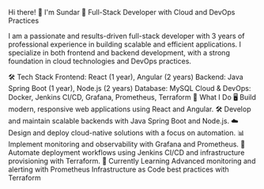 Hi there! 👋 I'm Sundar
🚀 Full-Stack Developer with Cloud and DevOps Practices

I am a passionate and results-driven full-stack developer with 3 years of professional experience in building scalable and efficient applications. I specialize in both frontend and backend development, with a strong foundation in cloud technologies and DevOps practices.

🛠️ Tech Stack
Frontend: React (1 year), Angular (2 years)
Backend: Java Spring Boot (1 year), Node.js (2 years)
Database: MySQL
Cloud & DevOps: Docker, Jenkins CI/CD, Grafana, Prometheus, Terraform
🌟 What I Do
🖥️ Build modern, responsive web applications using React and Angular.
🛠️ Develop and maintain scalable backends with Java Spring Boot and Node.js.
☁️ Design and deploy cloud-native solutions with a focus on automation.
📊 Implement monitoring and observability with Grafana and Prometheus.
🔄 Automate deployment workflows using Jenkins CI/CD and infrastructure provisioning with Terraform.
🌱 Currently Learning
Advanced monitoring and alerting with Prometheus
Infrastructure as Code best practices with Terraform

